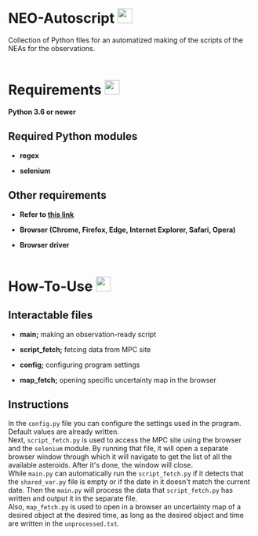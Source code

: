 # NEO-Autoscript <img src='https://image.flaticon.com/icons/png/512/547/547436.png' width='30'/>

Collection of Python files for an automatized making of the scripts of the NEAs for the observations.  
&nbsp;

# Requirements <img src='https://image.flaticon.com/icons/png/512/4295/4295919.png' width='30'/>

**Python 3.6 or newer**

## Required Python modules

- **regex**

- **selenium**

## Other requirements

- **Refer to [this link](https://www.selenium.dev/documentation/getting_started/installing_browser_drivers/)**

- **Browser (Chrome, Firefox, Edge, Internet Explorer, Safari, Opera)**
- **Browser driver**
  &nbsp;  
  &nbsp;

# How-To-Use <img src='https://image.flaticon.com/icons/png/512/1321/1321639.png' width='30'/>

## Interactable files

- **main;** making an observation-ready script

- **script_fetch;** fetcing data from MPC site
- **config;** configuring program settings
- **map_fetch;** opening specific uncertainty map in the browser

## Instructions

In the `config.py` file you can configure the settings used in the program. Default values are already written.<br>
Next, `script_fetch.py` is used to access the MPC site using the browser and the `selenium` module. By running that file, it will open a separate browser window through which it will navigate to get the list of all the available asteroids. After it's done, the window will close.<br>
While `main.py` can automatically run the `script_fetch.py` if it detects that the `shared_var.py` file is empty or if the date in it doesn't match the current date. Then the `main.py` will process the data that `script_fetch.py` has written and output it in the separate file.<br>
Also, `map_fetch.py` is used to open in a browser an uncertainty map of a desired object at the desired time, as long as the desired object and time are written in the `unprocessed.txt`.
